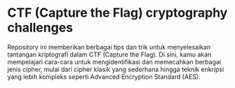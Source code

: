 # CTF (Capture the Flag) cryptography challenges
Repository ini memberikan berbagai tips dan trik untuk menyelesaikan tantangan kriptografi dalam CTF (Capture the Flag). Di sini, kamu akan mempelajari cara-cara untuk mengidentifikasi dan memecahkan berbagai jenis cipher, mulai dari cipher klasik yang sederhana hingga teknik enkripsi yang lebih kompleks seperti Advanced Encryption Standard (AES).
